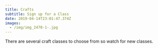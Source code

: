 ```yaml
---
title: Crafts
subtitle: Sign up for a Class
date: 2019-04-14T23:01:47.374Z
images:
  - /img/img_2470-1-.jpg
---
```

There are several craft classes to choose from so watch for new classes.
